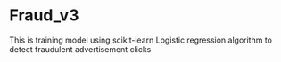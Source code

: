 # Fraud_v3
This is training model using scikit-learn Logistic regression algorithm to detect  fraudulent advertisement clicks
